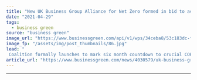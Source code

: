 ```yaml
---
title: "New UK Business Group Alliance for Net Zero formed in bid to accelerate 'Race to Zero'"
date: "2021-04-29"
tags: 
  - business green
source: "business green"
image_url: "https://www.businessgreen.com/api/v1/wps/34ceba8/53c183dc-fa39-4d5b-84b6-6be41084297b/5/iw-climate-change-solar-power-032-185x114.jpg"
image_fp: "/assets/img/post_thumbnails/86.jpg"
lead: "
 Coalition formally launches to mark six month countdown to crucial COP26 Climate Summit ..."
article_url: "https://www.businessgreen.com/news/4030579/uk-business-group-alliance-net-zero-formed-bid-accelerate-race-zero"
---
```


---
